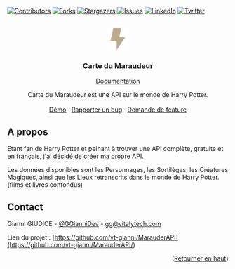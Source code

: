 <div id="top"></div>

[![Contributors][contributors-shield]][contributors-url]
[![Forks][forks-shield]][forks-url]
[![Stargazers][stars-shield]][stars-url]
[![Issues][issues-shield]][issues-url]
[![LinkedIn][linkedin-shield]][linkedin-url]
[![Twitter][twitter-shield]][twitter-url]

<!-- PROJECT LOGO -->
<br />
<div align="center">
  <a href="https://ping-contest.herokuapp.com">
    <img src="public/image/icon.png" alt="Logo" width="50">
  </a>

<h3 align="center">Carte du Maraudeur</h3>

 <a href="https://marauderapi.fr/documentation">Documentation</a>

  <p align="center">
    Carte du Maraudeur est une API sur le monde de Harry Potter.
    <br />
    <br />
    <a href="https://github.com/vt-gianni/PingContest">Démo</a>
    ·
    <a href="https://github.com/vt-gianni/PingContest/issues">Rapporter un bug</a>
    ·
    <a href="https://github.com/vt-gianni/PingContest/issues">Demande de feature</a>
  </p>
</div>

<!-- ABOUT THE PROJECT -->
## A propos

Etant fan de Harry Potter et peinant à trouver une API complète, gratuite et en français, j'ai décidé de créer ma propre API.

Les données disponibles sont les Personnages, les Sortilèges, les Créatures Magiques, ainsi que les Lieux retranscrits dans le monde de Harry Potter. (films et livres confondus)

<!-- CONTACT -->
## Contact

Gianni GIUDICE - [@GGianniDev](https://twitter.com/GGianniDev) - gg@vitalytech.com

Lien du projet : [https://github.com/vt-gianni/MarauderAPI](https://github.com/vt-gianni/MarauderAPI/)

<p align="right">(<a href="#top">Retourner en haut</a>)</p>


<!-- MARKDOWN LINKS & IMAGES -->
<!-- https://www.markdownguide.org/basic-syntax/#reference-style-links -->
[contributors-shield]: https://img.shields.io/github/contributors/vt-gianni/MarauderAPI.svg?style=for-the-badge
[contributors-url]: https://github.com/vt-gianni/MarauderAPI/graphs/contributors
[forks-shield]: https://img.shields.io/github/forks/vt-gianni/MarauderAPI.svg?style=for-the-badge
[forks-url]: https://github.com/vt-gianni/MarauderAPI/network/members
[stars-shield]: https://img.shields.io/github/stars/vt-gianni/MarauderAPI.svg?style=for-the-badge
[stars-url]: https://github.com/vt-gianni/MarauderAPI/stargazers
[issues-shield]: https://img.shields.io/github/issues/vt-gianni/MarauderAPI.svg?style=for-the-badge
[issues-url]: https://github.com/vt-gianni/MarauderAPI/issues
[license-shield]: https://img.shields.io/github/license/vt-gianni/MarauderAPI.svg?style=for-the-badge
[license-url]: https://github.com/vt-gianni/MarauderAPI/blob/main/LICENSE.txt
[linkedin-shield]: https://img.shields.io/badge/-LinkedIn-black.svg?style=for-the-badge&logo=linkedin&colorB=555
[linkedin-url]: https://fr.linkedin.com/in/gianni-giudice-388b56157
[twitter-shield]: https://img.shields.io/badge/-Twitter-black.svg?style=for-the-badge&logo=Twitter&colorB=555
[twitter-url]: https://twitter.com/GGianniDev
[product-screenshot]: images/screenshot.png
